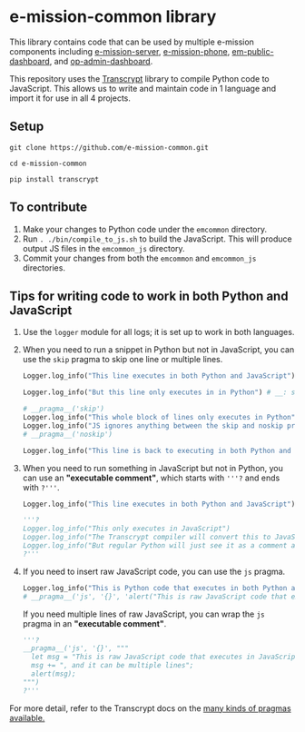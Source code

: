 # e-mission-common library

This library contains code that can be used by multiple e-mission components including [e-mission-server](https://github.com/e-mission/e-mission-server), [e-mission-phone](https://github.com/e-mission/e-mission-phone), [em-public-dashboard](https://github.com/e-mission/em-public-dashboard), and [op-admin-dashboard](https://github.com/e-mission/op-admin-dashboard).

This repository uses the [Transcrypt](https://www.transcrypt.org/) library to compile Python code to JavaScript. This allows us to write and maintain code in 1 language and import it for use in all 4 projects.

## Setup

```
git clone https://github.com/e-mission-common.git
```
```
cd e-mission-common
```
```
pip install transcrypt
```

## To contribute

1. Make your changes to Python code under the `emcommon` directory.
2. Run `. ./bin/compile_to_js.sh` to build the JavaScript. This will produce output JS files in the `emcommon_js` directory.
3. Commit your changes from both the `emcommon` and `emcommon_js` directories.

## Tips for writing code to work in both Python and JavaScript

1. Use the `logger` module for all logs; it is set up to work in both languages.
2. When you need to run a snippet in Python but not in JavaScript, you can use the `skip` pragma to skip one line or multiple lines.
   
    ```python
    Logger.log_info("This line executes in both Python and JavaScript")
    
    Logger.log_info("But this line only executes in in Python") # __: skip
    
    # __pragma__('skip')
    Logger.log_info("This whole block of lines only executes in Python")
    Logger.log_info("JS ignores anything between the skip and noskip pragma comments")
    # __pragma__('noskip')
    
    Logger.log_info("This line is back to executing in both Python and JavaScript")
    ```
4. When you need to run something in JavaScript but not in Python, you can use an **"executable comment"**, which starts with `'''?` and ends with `?'''`.
   
    ```python
    Logger.log_info("This line executes in both Python and JavaScript")
    
    '''?
    Logger.log_info("This only executes in JavaScript")
    Logger.log_info("The Transcrypt compiler will convert this to JavaScript code")
    Logger.log_info("But regular Python will just see it as a comment and ignore it")
    ?'''
    ```
5. If you need to insert raw JavaScript code, you can use the `js` pragma.
   
    ```python
    Logger.log_info("This is Python code that executes in both Python and JavaScript")
    # __pragma__('js', '{}', 'alert("This is raw JavaScript code that executes in JavaScript")')
    ```
    If you need multiple lines of raw JavaScript, you can wrap the `js` pragma in an **"executable comment"**.
   
    ```python
    '''?
    __pragma__('js', '{}', """
      let msg = "This is raw JavaScript code that executes in JavaScript";
      msg += ", and it can be multiple lines";
      alert(msg);
    """)
    ?'''
    ```

For more detail, refer to the Transcrypt docs on the [many kinds of pragmas available.](https://www.transcrypt.org/docs/html/special_facilities.html)

